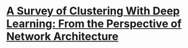 # [A Survey of Clustering With Deep Learning: From the Perspective of Network Architecture](https://ieeexplore.ieee.org/stamp/stamp.jsp?arnumber=8412085)